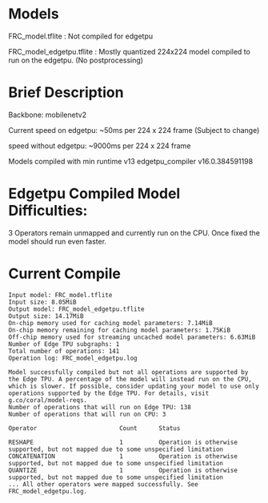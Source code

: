 # Models

FRC_model.tflite : Not compiled for edgetpu

FRC_model_edgetpu.tflite : Mostly quantized 224x224 model 
compiled to run on the edgetpu. (No postprocessing)

# Brief Description

Backbone: mobilenetv2

Current speed on edgetpu: ~50ms per 224 x 224 frame (Subject to change)

speed without edgetpu: ~9000ms per 224 x 224 frame

Models compiled with min runtime v13 edgetpu_compiler v16.0.384591198

# Edgetpu Compiled Model Difficulties:

3 Operators remain unmapped and currently run on the CPU. 
Once fixed the model should run even faster.

# Current Compile

```
Input model: FRC_model.tflite
Input size: 8.05MiB
Output model: FRC_model_edgetpu.tflite
Output size: 14.17MiB
On-chip memory used for caching model parameters: 7.14MiB
On-chip memory remaining for caching model parameters: 1.75KiB
Off-chip memory used for streaming uncached model parameters: 6.63MiB
Number of Edge TPU subgraphs: 1
Total number of operations: 141
Operation log: FRC_model_edgetpu.log

Model successfully compiled but not all operations are supported by the Edge TPU. A percentage of the model will instead run on the CPU, which is slower. If possible, consider updating your model to use only operations supported by the Edge TPU. For details, visit g.co/coral/model-reqs.
Number of operations that will run on Edge TPU: 138
Number of operations that will run on CPU: 3

Operator                       Count      Status

RESHAPE                        1          Operation is otherwise supported, but not mapped due to some unspecified limitation
CONCATENATION                  1          Operation is otherwise supported, but not mapped due to some unspecified limitation
QUANTIZE                       1          Operation is otherwise supported, but not mapped due to some unspecified limitation
... All other operators were mapped successfully. See FRC_model_edgetpu.log.

```
